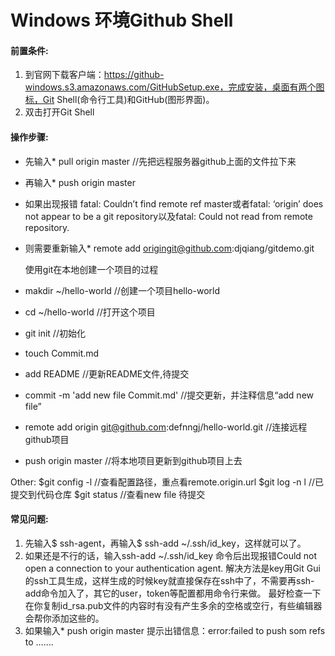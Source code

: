 Windows 环境Github Shell 
=====

#### 前置条件:
 1. 到官网下载客户端：https://github-windows.s3.amazonaws.com/GitHubSetup.exe，完成安装，桌面有两个图标，Git Shell(命令行工具)和GitHub(图形界面)。
 2. 双击打开Git Shell

 
#### 操作步骤:
* 先输入*  pull origin master //先把远程服务器github上面的文件拉下来
* 再输入*  push origin master
* 如果出现报错 fatal: Couldn’t find remote ref master或者fatal: ‘origin’ does not appear to be a git repository以及fatal: Could not read from remote repository.
* 则需要重新输入*  remote add origingit@github.com:djqiang/gitdemo.git
  
  使用git在本地创建一个项目的过程
* makdir ~/hello-world //创建一个项目hello-world
* cd ~/hello-world //打开这个项目
* git init //初始化
* touch Commit.md
* add README //更新README文件,待提交
* commit -m 'add new file Commit.md' //提交更新，并注释信息“add new file”
* remote add origin git@github.com:defnngj/hello-world.git //连接远程github项目
* push origin master //将本地项目更新到github项目上去

Other:
$git config -l //查看配置路径，重点看remote.origin.url
$git log -n l //已提交到代码仓库
$git status //查看new file 待提交

 
#### 常见问题:
  1. 先输入$ ssh-agent，再输入$ ssh-add ~/.ssh/id_key，这样就可以了。
  2. 如果还是不行的话，输入ssh-add ~/.ssh/id_key 命令后出现报错Could not open a connection to your authentication agent.
     解决方法是key用Git Gui的ssh工具生成，这样生成的时候key就直接保存在ssh中了，不需要再ssh-add命令加入了，其它的user，token等配置都用命令行来做。
     最好检查一下在你复制id_rsa.pub文件的内容时有没有产生多余的空格或空行，有些编辑器会帮你添加这些的。
  3. 如果输入*  push origin master 提示出错信息：error:failed to push som refs to …….






